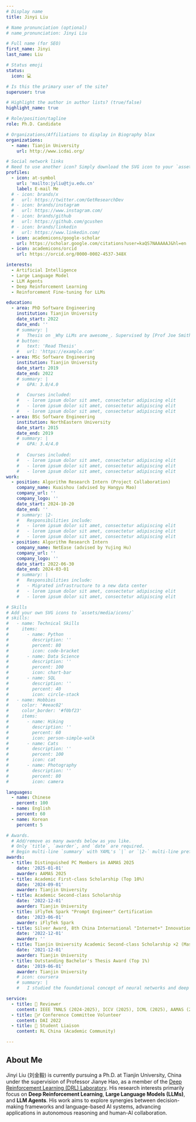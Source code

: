 ```yaml
---
# Display name
title: Jinyi Liu

# Name pronunciation (optional)
# name_pronunciation: Jinyi Liu

# Full name (for SEO)
first_name: Jinyi
last_name: Liu

# Status emoji
status:
  icon: 💻

# Is this the primary user of the site?
superuser: true

# Highlight the author in author lists? (true/false)
highlight_name: true

# Role/position/tagline
role: Ph.D. Candidate

# Organizations/Affiliations to display in Biography blox
organizations:
  - name: Tianjin University
    url: http://www.icdai.org/

# Social network links
# Need to use another icon? Simply download the SVG icon to your `assets/media/icons/` folder.
profiles:
  - icon: at-symbol
    url: 'mailto:jyliu@tju.edu.cn'
    label: E-mail Me
  # - icon: brands/x
  #   url: https://twitter.com/GetResearchDev
  # - icon: brands/instagram
  #   url: https://www.instagram.com/
  # - icon: brands/github
  #   url: https://github.com/gcushen
  # - icon: brands/linkedin
  #   url: https://www.linkedin.com/
  - icon: academicons/google-scholar
    url: https://scholar.google.com/citations?user=kaQS7NAAAAAJ&hl=en
  - icon: academicons/orcid
    url: https://orcid.org/0000-0002-4537-348X

interests:
  - Artificial Intelligence
  - Large Language Model
  - LLM Agents
  - Deep Reinforcement Learning
  - Reinforcement Fine-tuning for LLMs

education:
  - area: PhD Software Engineering
    institution: Tianjin University
    date_start: 2022
    date_end: ''
    # summary: |
    #   Thesis on _Why LLMs are awesome_. Supervised by [Prof Joe Smith](https://example.com). Presented papers at 5 IEEE conferences with the contributions being published in 2 Springer journals.
    # button:
    #   text: 'Read Thesis'
    #   url: 'https://example.com'
  - area: MSc Software Engineering
    institution: Tianjin University
    date_start: 2019
    date_end: 2022
    # summary: |
    #   GPA: 3.8/4.0

    #   Courses included:
    #   - lorem ipsum dolor sit amet, consectetur adipiscing elit
    #   - lorem ipsum dolor sit amet, consectetur adipiscing elit
    #   - lorem ipsum dolor sit amet, consectetur adipiscing elit
  - area: BSc Software Engineering
    institution: NorthEastern University
    date_start: 2015
    date_end: 2019
    # summary: |
    #   GPA: 3.4/4.0
      
    #   Courses included:
    #   - lorem ipsum dolor sit amet, consectetur adipiscing elit
    #   - lorem ipsum dolor sit amet, consectetur adipiscing elit
    #   - lorem ipsum dolor sit amet, consectetur adipiscing elit
work:
  - position: Algorithm Research Intern (Project Collaboration)
    company_name: Kuaishou (advised by Hangyu Mao)
    company_url: ''
    company_logo: ''
    date_start: 2024-10-20
    date_end: ''
    # summary: |2-
    #   Responsibilities include:
    #   - lorem ipsum dolor sit amet, consectetur adipiscing elit
    #   - lorem ipsum dolor sit amet, consectetur adipiscing elit
    #   - lorem ipsum dolor sit amet, consectetur adipiscing elit
  - position: Algorithm Research Intern
    company_name: NetEase (advised by Yujing Hu)
    company_url: ''
    company_logo: ''
    date_start: 2022-06-30
    date_end: 2024-03-01
    # summary: |
    #   Responsibilities include:
    #   - Migrated infrastructure to a new data center
    #   - lorem ipsum dolor sit amet, consectetur adipiscing elit
    #   - lorem ipsum dolor sit amet, consectetur adipiscing elit

# Skills
# Add your own SVG icons to `assets/media/icons/`
# skills:
#   - name: Technical Skills
#     items:
#       - name: Python
#         description: ''
#         percent: 80
#         icon: code-bracket
#       - name: Data Science
#         description: ''
#         percent: 100
#         icon: chart-bar
#       - name: SQL
#         description: ''
#         percent: 40
#         icon: circle-stack
#   - name: Hobbies
#     color: '#eeac02'
#     color_border: '#f0bf23'
#     items:
#       - name: Hiking
#         description: ''
#         percent: 60
#         icon: person-simple-walk
#       - name: Cats
#         description: ''
#         percent: 100
#         icon: cat
#       - name: Photography
#         description: ''
#         percent: 80
#         icon: camera

languages:
  - name: Chinese
    percent: 100
  - name: English
    percent: 60
  - name: Korean
    percent: 5

# Awards.
  # Add/remove as many awards below as you like.
  # Only `title`, `awarder`, and `date` are required.
  # Begin multi-line `summary` with YAML's `|` or `|2-` multi-line prefix and indent 2 spaces below.
awards:
  - title: Distinguished PC Members in AAMAS 2025
    date: '2025-01-01'
    awarder: AAMAS 2025
  - title: Academic First-class Scholarship (Top 10%)
    date: '2024-09-01'
    awarder: Tianjin University 
  - title: Academic Second-class Scholarship
    date: '2022-12-01'
    awarder: Tianjin University 
  - title: iFlyTek Spark "Prompt Engineer" Certification
    date: '2023-06-01'
    awarder: iFlyTek Spark
  - title: Silver Award, 8th China International "Internet+" Innovation and Entrepreneurship Competition (Tianjin Regional Division)
    date: '2022-12-01'
    awarder: ''
  - title: Tianjin University Academic Second-class Scholarship ×2 (Master's Student)
    date: '2021-12-01'
    awarder: Tianjin University 
  - title: Outstanding Bachelor's Thesis Award (Top 1%)
    date: '2019-06-01'
    awarder: Tianjin University 
    # icon: coursera
    # summary: |
    #   I studied the foundational concept of neural networks and deep learning. By the end, I was familiar with the significant technological trends driving the rise of deep learning; build, train, and apply fully connected deep neural networks; implement efficient (vectorized) neural networks; identify key parameters in a neural network’s architecture; and apply deep learning to your own applications.

service:
  - title: 📝 Reviewer
    content: IEEE TNNLS (2024-2025), ICCV (2025), ICML (2025), AAMAS (2025), IJCAI (2024-2025), NeurIPS (2024-2025), CIKM (2022) 
  - title: 🙋‍♂️ Conference Committee Volunteer
    content: DAI 2022
  - title: 👥 Student Liaison
    content: RL China (Academic Community)

---
```


## About Me

Jinyi Liu (刘金毅) is currently pursuing a Ph.D. at Tianjin University, China under the supervision of Professor Jianye Hao, as a member of the [Deep Reinforcement Learning (DRL) Laboratory](http://www.icdai.org/). His research interests primarily focus on **Deep Reinforcement Learning**, **Large Language Models (LLMs)**, and **LLM Agents**. His work aims to explore synergies between decision-making frameworks and language-based AI systems, advancing applications in autonomous reasoning and human-AI collaboration.